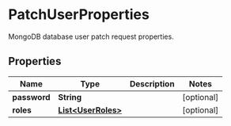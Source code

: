 

# PatchUserProperties

MongoDB database user patch request properties.
## Properties

| Name | Type | Description | Notes |
| ------------ | ------------- | ------------- | ------------- |
| **password** | **String** |  |  [optional] |
| **roles** | [**List&lt;UserRoles&gt;**](UserRoles.md) |  |  [optional] |


